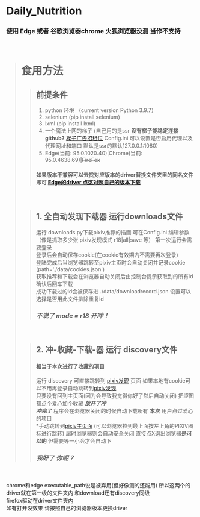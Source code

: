 # Daily_Nutrition
###  使用 Edge 或者 谷歌浏览器chrome  火狐浏览器没测 当作不支持  
&nbsp;
># 食用方法
>>## 前提条件  
>> 1. python 环境 （current version Python 3.9.7）
>> 2. selenium (pip install selenium)
>> 3. lxml (pip install lxml)
>> 4. 一个魔法上网的梯子 (自己用的是ssr **没有梯子能稳定连接github?** [梯子广告招租位](https://github.com/JohnWes7/Daily_Nutrition) Config.ini 可以设置是否启用代理以及代理网址和端口 默认是ssr的默认127.0.0.1:1080)
>> 5. Edge(当前: 95.0.1020.40)|Chrome(当前: 95.0.4638.69)|~~FireFox~~
>>#### 如果版本不兼容可以去找对应版本的driver替换文件夹里的同名文件即可 [Edge的driver 点这对照自己的版本下载](https://developer.microsoft.com/zh-cn/microsoft-edge/tools/webdriver/)
>&nbsp;
>>## 1. 全自动发现下载器 运行downloads文件
>> 运行 downloads.py下载pixiv推荐的插画 可在Config.ini 编辑参数（像是抓取多少张 pixiv发现模式 r18|all|save 等） 
>> 第一次运行会需要登录  
>> 登录后会自动保存cookie(在cookie有效期内不需要再次登录)  
>> 登陆完成后当浏览器跳转至pixiv主页时会自动关闭并记录cookie (path='./data/cookies.json')  
>> 获取推荐和下载会在浏览器自动关闭后由控制台提示获取到的所有id 确认后回车下载  
>> 成功下载过的id会被保存进 ./data/downloadrecord.json 设置可以选择是否用此文件排除重复id  
>> ### ***不说了 mode = r18 开冲！***
>&nbsp;
>>## 2. 冲-收藏-下载-器 运行 discovery文件
>>#### 相当于本次进行了收藏的项目
>> 运行 discovery 可直接跳转到 [pixiv发现](https://www.pixiv.net/discovery) 页面 如果本地有cookie可以不用再登录自动跳转到[pixiv发现](https://www.pixiv.net/discovery)  
>> 只要没有回到主页面(因为会导致我觉得你好了然后自动关闭) 把涩图都点个爱心加个收藏 ***放开了冲***  
>> ***冲完了*** 程序会在浏览器关闭的时候自动下载所有 **本次** 用户点过爱心的项目  
>> *手动跳转到[pixiv主页面](https://www.pixiv.net/) (可以浏览器拉到最上面按左上角的PIXIV图标进行跳转) 届时浏览器则会自动安全关闭  直接点X退出浏览器**是可以的** 但需要等一小会才会自动下  
>>### ***我好了 你呢？***
<br/>
<br/>
chrome和edge executable_path说是被弃用(但好像测的还能用)  
所以这两个的driver就在第一级的文件夹内 和download还有discovery同级
<br/>
firefox驱动在driver文件夹内  
<br/>
如有打开没效果 请按照自己的浏览器版本更换driver  
<br/>
